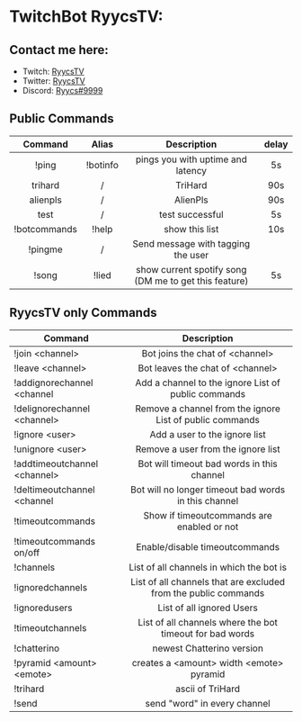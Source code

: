 # TwitchBot RyycsTV:

## Contact me here:
* Twitch: [RyycsTV](https://www.twitch.tv/ryycstv)
* Twitter: [RyycsTV](https://twitter.com/ryycstv)
* Discord: [Ryycs#9999](https://discordapp.com/users/444940928797638676/)

## Public Commands

| Command  | Alias  | Description  | delay |
|:-----------:|:-----------:|:------------:|:------:|
|!ping     |!botinfo     |pings you with uptime and latency |5s     |
|trihard   |/      |TriHard      |90s    |
|alienpls  |/      |AlienPls     |90s    |
|test      |/      |test successful|5s   |
|!botcommands |!help  |show this list|10s   |
|!pingme  |/  |Send message with tagging the user|
|!song     |!lied  |show current spotify song (DM me to get this feature)|5s   |

## RyycsTV only Commands

| Command | Description |
|----------|:-----------:|
|!join \<channel>| Bot joins the chat of \<channel> |
|!leave \<channel>| Bot leaves the chat of \<channel> |
|!addignorechannel \<channel | Add a channel to the ignore List of public commands |
|!delignorechannel \<channel> | Remove a channel from the ignore List of public commands |
|!ignore \<user> | Add a user to the ignore list |
|!unignore \<user> | Remove a user from the ignore list|
|!addtimeoutchannel \<channel> | Bot will timeout bad words in this channel |
|!deltimeoutchannel \<channel | Bot will no longer timeout bad words in this channel |
|!timeoutcommands | Show if timeoutcommands are enabled or not |
|!timeoutcommands on/off | Enable/disable timeoutcommands |
|!channels | List of all channels in which the bot is |
|!ignoredchannels | List of all channels that are excluded from the public commands |
|!ignoredusers | List of all ignored Users |
|!timeoutchannels | List of all channels where the bot timeout for bad words |
|!chatterino | newest Chatterino version |
|!pyramid \<amount> \<emote> |creates a \<amount> width \<emote> pyramid |
|!trihard | ascii of TriHard |
|!send |send "word" in every channel |
